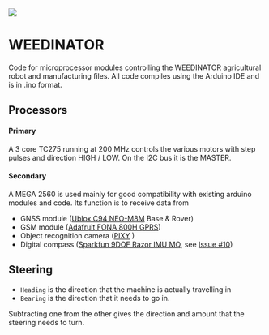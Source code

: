 <img src="https://github.com/paddygoat/WEEDINATOR/blob/master/images/WEEDINATOR%202018.png" />

# WEEDINATOR
Code for microprocessor modules controlling the WEEDINATOR agricultural robot and manufacturing files.  All code compiles using the Arduino IDE and is in .ino format.

## Processors

#### Primary

A 3 core TC275 running at 200 MHz controls the various motors with step pulses and direction HIGH / LOW. On the I2C bus it is the MASTER.

#### Secondary

A MEGA 2560 is used mainly for good compatibility with existing arduino modules and code. Its function is to receive data from 

* GNSS module ([Ublox C94 NEO-M8M](https://www.u-blox.com/en/product/neo-m8-series) Base & Rover)
* GSM module ([Adafruit FONA 800H GPRS](https://www.adafruit.com/product/1946))
* Object recognition camera ([PIXY](http://cmucam.org/projects/cmucam5/wiki) )
* Digital compass ([Sparkfun 9DOF Razor IMU MO](https://www.sparkfun.com/products/14001), see [Issue #10](https://github.com/paddygoat/WEEDINATOR/issues/10))
  
## Steering

* `Heading` is the direction that the machine is actually travelling in
* `Bearing` is the direction that it needs to go in.

Subtracting one from the other gives the direction and amount that the steering needs to turn.
